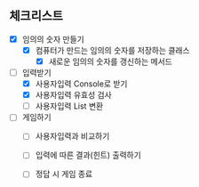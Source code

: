 ## 체크리스트

- [x] 임의의 숫자 만들기
  - [x] 컴퓨터가 만드는 임의의 숫자를 저장하는 클래스
      - [x] 새로운 임의의 숫자를 갱신하는 메서드
- [ ] 입력받기
  - [x] 사용자입력 Console로 받기
  - [x] 사용자입력 유효성 검사
  - [ ] 사용자입력 List 변환
- [ ] 게임하기
  - [ ] 사용자입력과 비교하기
  - [ ] 입력에 따른 결과(힌트) 출력하기
  - [ ] 정답 시 게임 종료

